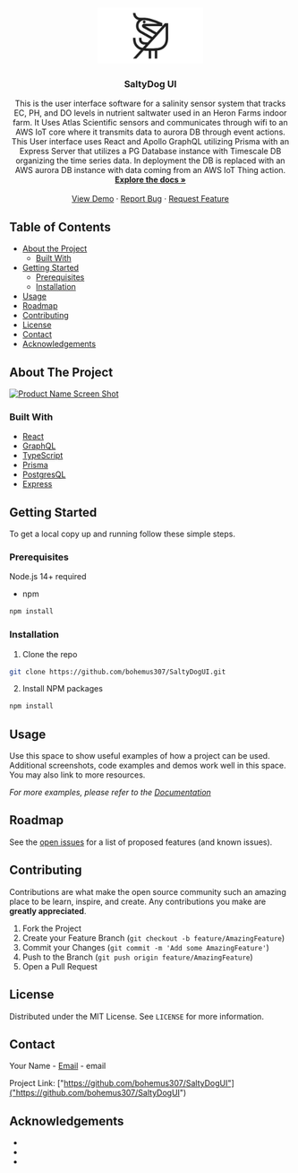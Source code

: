 <br />
<p align="center">
  <a href="https://github.com/bohemus307/SaltyDogUI">
    <img src="public/images/heronlogosquare.png" alt="Logo" height="100">
  </a>

  <h3 align="center">SaltyDog UI</h3>

  <p align="center">
    This is the user interface software for a salinity sensor system that tracks EC, PH, and DO levels in nutrient saltwater used in an Heron Farms indoor farm. It Uses Atlas Scientific sensors and communicates through wifi to an AWS IoT core where it transmits data to aurora DB through event actions. This User interface uses React and Apollo GraphQL utilizing Prisma with an Express Server that utilizes a PG Database instance with Timescale DB organizing the time series data. In deployment the DB is replaced with an AWS aurora DB instance with data coming from an AWS IoT Thing action.
    <br />
    <a href="https://github.com/bohemus307/SaltyDogUI"><strong>Explore the docs »</strong></a>
    <br />
    <br />
    <a href="https://github.com/bohemus307/SaltyDogUI">View Demo</a>
    ·
    <a href="https://github.com/bohemus307/SaltyDogUI/issues">Report Bug</a>
    ·
    <a href="https://github.com/bohemus307/SaltyDogUI/issues">Request Feature</a>
  </p>
</p>

## Table of Contents

* [About the Project](#about-the-project)
  * [Built With](#built-with)
* [Getting Started](#getting-started)
  * [Prerequisites](#prerequisites)
  * [Installation](#installation)
* [Usage](#usage)
* [Roadmap](#roadmap)
* [Contributing](#contributing)
* [License](#license)
* [Contact](#contact)
* [Acknowledgements](#acknowledgements)

## About The Project

[![Product Name Screen Shot][product-screenshot]](https://example.com)

### Built With

* [React](React.js)
* [GraphQL](GraphQL)
* [TypeScript](TypeScript)
* [Prisma](Prisma)
* [PostgresQL](Postgresql)
* [Express](Express)

## Getting Started

To get a local copy up and running follow these simple steps.

### Prerequisites

Node.js 14+ required
* npm
```sh
npm install
```

### Installation

1. Clone the repo
```sh
git clone https://github.com/bohemus307/SaltyDogUI.git
```
2. Install NPM packages
```sh
npm install
```

## Usage

Use this space to show useful examples of how a project can be used. Additional screenshots, code examples and demos work well in this space. You may also link to more resources.

_For more examples, please refer to the [Documentation](https://example.com)_

## Roadmap

See the [open issues](https://github.com/github_username/repo_name/issues) for a list of proposed features (and known issues).

## Contributing

Contributions are what make the open source community such an amazing place to be learn, inspire, and create. Any contributions you make are **greatly appreciated**.

1. Fork the Project
2. Create your Feature Branch (`git checkout -b feature/AmazingFeature`)
3. Commit your Changes (`git commit -m 'Add some AmazingFeature'`)
4. Push to the Branch (`git push origin feature/AmazingFeature`)
5. Open a Pull Request



<!-- LICENSE -->
## License

Distributed under the MIT License. See `LICENSE` for more information.



<!-- CONTACT -->
## Contact

Your Name - [Email](powerofsilence307@gmail.com) - email

Project Link: ["https://github.com/bohemus307/SaltyDogUI"]("https://github.com/bohemus307/SaltyDogUI")



<!-- ACKNOWLEDGEMENTS -->
## Acknowledgements

* []()
* []()
* []()





<!-- MARKDOWN LINKS & IMAGES -->
<!-- https://www.markdownguide.org/basic-syntax/#reference-style-links -->
[contributors-shield]: https://img.shields.io/github/contributors/github_username/repo.svg?style=flat-square
[contributors-url]: https://github.com/github_username/repo/graphs/contributors
[forks-shield]: https://img.shields.io/github/forks/github_username/repo.svg?style=flat-square
[forks-url]: https://github.com/github_username/repo/network/members
[stars-shield]: https://img.shields.io/github/stars/github_username/repo.svg?style=flat-square
[stars-url]: https://github.com/github_username/repo/stargazers
[issues-shield]: https://img.shields.io/github/issues/github_username/repo.svg?style=flat-square
[issues-url]: https://github.com/github_username/repo/issues
[license-shield]: https://img.shields.io/github/license/github_username/repo.svg?style=flat-square
[license-url]: https://github.com/github_username/repo/blob/master/LICENSE.txt
[linkedin-shield]: https://img.shields.io/badge/-LinkedIn-black.svg?style=flat-square&logo=linkedin&colorB=555
[linkedin-url]: https://linkedin.com/in/github_username
[product-screenshot]: images/screenshot.png